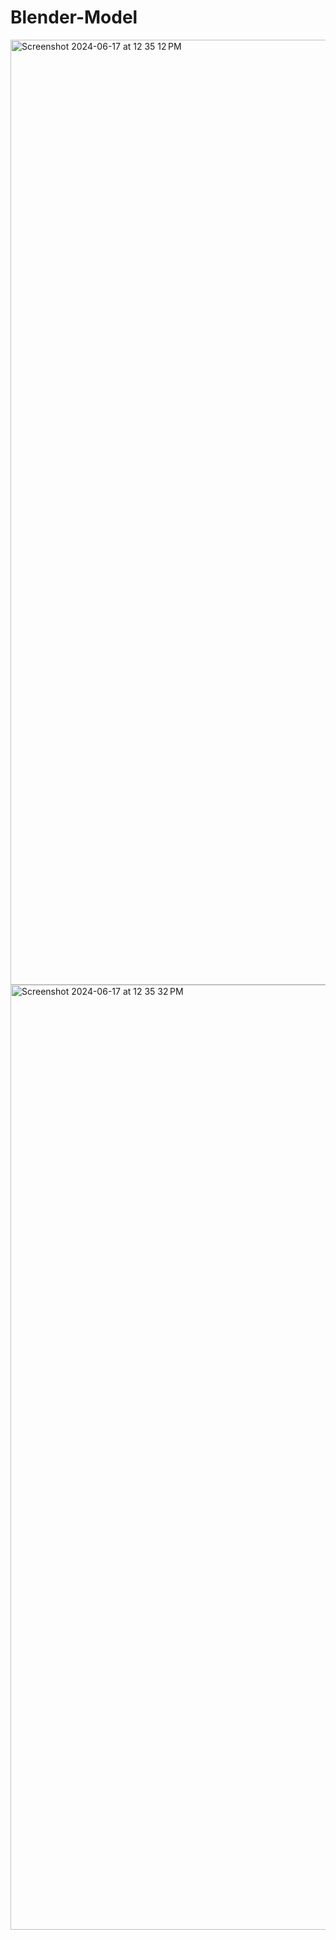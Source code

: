 # Blender-Model
<img width="1512" alt="Screenshot 2024-06-17 at 12 35 12 PM" src="https://github.com/Praneet005/Blender-Model/assets/121420706/7717bd77-1694-4608-a9d1-760801f24b22">
<img width="1512" alt="Screenshot 2024-06-17 at 12 35 32 PM" src="https://github.com/Praneet005/Blender-Model/assets/121420706/100b50e0-2c61-43c0-be9d-e73b9a73edff">
